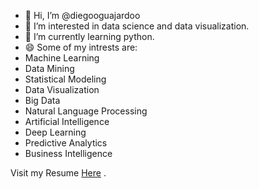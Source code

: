 - 👋 Hi, I’m @diegooguajardoo
- 👀 I’m interested in data science and data visualization.
- 🌱 I’m currently learning python.
- 😄 Some of my intrests are:
-   Machine Learning
-   Data Mining
-   Statistical Modeling
-   Data Visualization
-   Big Data
-   Natural Language Processing
-   Artificial Intelligence
-   Deep Learning
-   Predictive Analytics
-   Business Intelligence

Visit my Resume [Here](https://diegooguajardoo.github.io/cv/)
.
<!---
diegooguajardoo/diegooguajardoo is a ✨ special ✨ repository because its `README.md` (this file) appears on your GitHub profile.
You can click the Preview link to take a look at your changes.
--->
